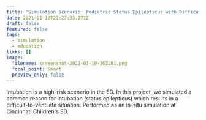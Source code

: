 ```yaml
---
title: "Simulation Scenario: Pediatric Status Epilepticus with Difficult Ventilation"
date: 2021-01-10T21:27:33.271Z
draft: false
featured: false
tags:
  - simulation
  - education
links: []
image:
  filename: screenshot-2021-01-10-163201.png
  focal_point: Smart
  preview_only: false
---
```

Intubation is a high-risk scenario in the ED. In this project, we simulated a common reason for intubation (status epilepticus) which results in a difficult-to-ventilate situation. Performed as an in-situ simulation at Cincinnati Children's ED.
